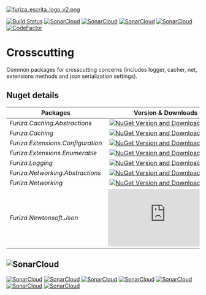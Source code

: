 [![furiza_escrita_logo_v2.png](https://www.imagemhost.com.br/images/2019/03/22/furiza_escrita_logo_v2.png)](https://www.imagemhost.com.br/image/Ybsqy)

[![Build Status](https://dev.azure.com/ivanborges/Furiza/_apis/build/status/furiza-crosscutting?branchName=master)](https://dev.azure.com/ivanborges/Furiza/_build/latest?definitionId=5&branchName=master)
[![SonarCloud](https://sonarcloud.io/api/project_badges/measure?project=ivanborges_furiza-crosscutting&metric=alert_status)](https://sonarcloud.io/dashboard?id=ivanborges_furiza-crosscutting)
[![SonarCloud](https://sonarcloud.io/api/project_badges/measure?project=ivanborges_furiza-crosscutting&metric=sqale_rating)](https://sonarcloud.io/dashboard?id=ivanborges_furiza-crosscutting)
[![SonarCloud](https://sonarcloud.io/api/project_badges/measure?project=ivanborges_furiza-crosscutting&metric=reliability_rating)](https://sonarcloud.io/dashboard?id=ivanborges_furiza-crosscutting)
[![SonarCloud](https://sonarcloud.io/api/project_badges/measure?project=ivanborges_furiza-crosscutting&metric=security_rating)](https://sonarcloud.io/dashboard?id=ivanborges_furiza-crosscutting)
[![CodeFactor](https://www.codefactor.io/repository/github/ivanborges/furiza-crosscutting/badge)](https://www.codefactor.io/repository/github/ivanborges/furiza-crosscutting)

# Crosscutting
Common packages for crosscutting concerns (includes logger, cacher, net, extensions methods and json serialization settings).

## Nuget details
|Packages|Version & Downloads|
|---------------------------|:---:|
|*Furiza.Caching.Abstractions*|[![NuGet Version and Downloads count](https://buildstats.info/nuget/Furiza.Caching.Abstractions)](https://www.nuget.org/packages/Furiza.Caching.Abstractions)|
|*Furiza.Caching*|[![NuGet Version and Downloads count](https://buildstats.info/nuget/Furiza.Caching)](https://www.nuget.org/packages/Furiza.Caching)|
|*Furiza.Extensions.Configuration*|[![NuGet Version and Downloads count](https://buildstats.info/nuget/Furiza.Extensions.Configuration)](https://www.nuget.org/packages/Furiza.Extensions.Configuration)|
|*Furiza.Extensions.Enumerable*|[![NuGet Version and Downloads count](https://buildstats.info/nuget/Furiza.Extensions.Enumerable)](https://www.nuget.org/packages/Furiza.Extensions.Enumerable)|
|*Furiza.Logging*|[![NuGet Version and Downloads count](https://buildstats.info/nuget/Furiza.Logging)](https://www.nuget.org/packages/Furiza.Logging)|
|*Furiza.Networking.Abstractions*|[![NuGet Version and Downloads count](https://buildstats.info/nuget/Furiza.Networking.Abstractions)](https://www.nuget.org/packages/Furiza.Networking.Abstractions)|
|*Furiza.Networking*|[![NuGet Version and Downloads count](https://buildstats.info/nuget/Furiza.Networking)](https://www.nuget.org/packages/Furiza.Networking)|
|*Furiza.Newtonsoft.Json*|[![NuGet Version and Downloads count](https://buildstats.info/nuget/Furiza.Newtonsoft.Json)](https://www.nuget.org/packages/Furiza.Newtonsoft.Json)|

## ![SonarCloud](https://sonarcloud.io/images/project_badges/sonarcloud-white.svg)

[![SonarCloud](https://sonarcloud.io/api/project_badges/measure?project=ivanborges_furiza-crosscutting&metric=ncloc)](https://sonarcloud.io/dashboard?id=ivanborges_furiza-crosscutting)
[![SonarCloud](https://sonarcloud.io/api/project_badges/measure?project=ivanborges_furiza-crosscutting&metric=coverage)](https://sonarcloud.io/dashboard?id=ivanborges_furiza-crosscutting)
[![SonarCloud](https://sonarcloud.io/api/project_badges/measure?project=ivanborges_furiza-crosscutting&metric=duplicated_lines_density)](https://sonarcloud.io/dashboard?id=ivanborges_furiza-crosscutting)
[![SonarCloud](https://sonarcloud.io/api/project_badges/measure?project=ivanborges_furiza-crosscutting&metric=sqale_index)](https://sonarcloud.io/dashboard?id=ivanborges_furiza-crosscutting)
[![SonarCloud](https://sonarcloud.io/api/project_badges/measure?project=ivanborges_furiza-crosscutting&metric=bugs)](https://sonarcloud.io/dashboard?id=ivanborges_furiza-crosscutting)
[![SonarCloud](https://sonarcloud.io/api/project_badges/measure?project=ivanborges_furiza-crosscutting&metric=vulnerabilities)](https://sonarcloud.io/dashboard?id=ivanborges_furiza-crosscutting)
[![SonarCloud](https://sonarcloud.io/api/project_badges/measure?project=ivanborges_furiza-crosscutting&metric=code_smells)](https://sonarcloud.io/dashboard?id=ivanborges_furiza-crosscutting)
